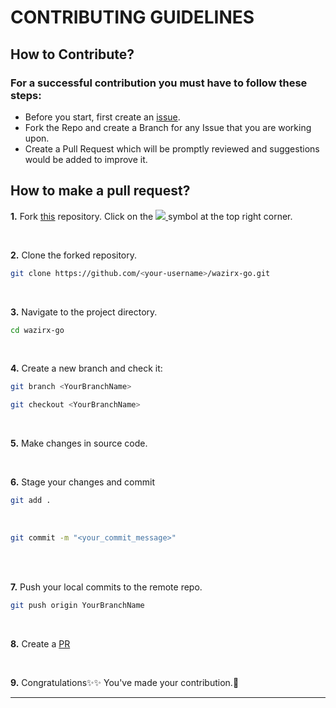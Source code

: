# CONTRIBUTING GUIDELINES

##  How to Contribute?
### For a successful contribution you must have to follow these steps: 
- Before you start, first create an [issue](https://github.com/yuvan11/wazirx-go/issues).
- Fork the Repo and create a Branch for any Issue that you are working upon.
- Create a Pull Request which will be promptly reviewed and suggestions would be added to improve it.


## How to make a pull request?

**1.** Fork [this](https://github.com/yuvan11/wazirx-go) repository.
Click on the <a href="https://github.com/yuvan11/wazirx-go"><img src="https://img.icons8.com/fluency/30/000000/code-fork.png"/>
</a> symbol at the top right corner.

<br> 

**2.** Clone the forked repository.
<br> 
```bash
git clone https://github.com/<your-username>/wazirx-go.git
```

<br> 

**3.** Navigate to the project directory.
<br> 
```bash
cd wazirx-go
```

<br> 

**4.** Create a new branch and check it:
<br> 
```bash
git branch <YourBranchName>
```
```bash
git checkout <YourBranchName>
```
<br> 

**5.** Make changes in source code.

<br> 

**6.** Stage your changes and commit
<br>

```bash
git add .
```
<br>

```bash
git commit -m "<your_commit_message>"
```
<br>

<br> 

**7.** Push your local commits to the remote repo.
<br> 
```bash
git push origin YourBranchName
```

<br> 

**8.** Create a [PR](https://help.github.com/en/github/collaborating-with-issues-and-pull-requests/creating-a-pull-request) 

<br> 

**9.** Congratulations:sparkles::sparkles:  You've made your contribution.:tada:




---

